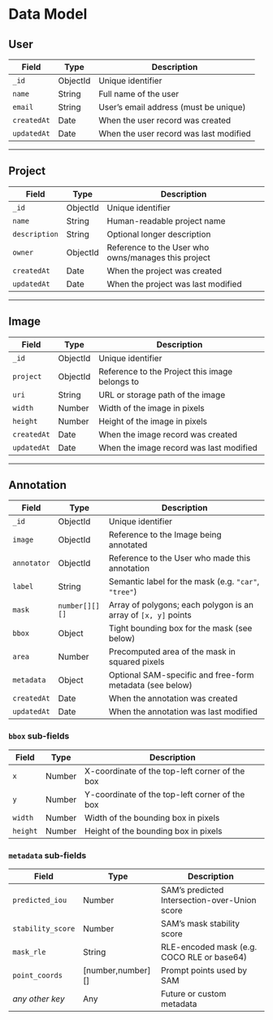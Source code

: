 # Data Model

## User
| Field       | Type      | Description                             |
| ----------- | --------- | --------------------------------------- |
| `_id`       | ObjectId  | Unique identifier                       |
| `name`      | String    | Full name of the user                   |
| `email`     | String    | User’s email address (must be unique)   |
| `createdAt` | Date      | When the user record was created        |
| `updatedAt` | Date      | When the user record was last modified  |

---

## Project
| Field         | Type      | Description                                               |
| ------------- | --------- | --------------------------------------------------------- |
| `_id`         | ObjectId  | Unique identifier                                         |
| `name`        | String    | Human-readable project name                               |
| `description` | String    | Optional longer description                              |
| `owner`       | ObjectId  | Reference to the User who owns/manages this project       |
| `createdAt`   | Date      | When the project was created                              |
| `updatedAt`   | Date      | When the project was last modified                        |

---

## Image
| Field         | Type      | Description                                               |
| ------------- | --------- | --------------------------------------------------------- |
| `_id`         | ObjectId  | Unique identifier                                         |
| `project`     | ObjectId  | Reference to the Project this image belongs to            |
| `uri`         | String    | URL or storage path of the image                          |
| `width`       | Number    | Width of the image in pixels                              |
| `height`      | Number    | Height of the image in pixels                             |
| `createdAt`   | Date      | When the image record was created                         |
| `updatedAt`   | Date      | When the image record was last modified                   |

---

## Annotation
| Field        | Type             | Description                                                                                       |
| ------------ | ---------------- | ------------------------------------------------------------------------------------------------- |
| `_id`        | ObjectId         | Unique identifier                                                                                 |
| `image`      | ObjectId         | Reference to the Image being annotated                                                            |
| `annotator`  | ObjectId         | Reference to the User who made this annotation                                                    |
| `label`      | String           | Semantic label for the mask (e.g. `"car"`, `"tree"`)                                              |
| `mask`       | `number[][][]`   | Array of polygons; each polygon is an array of `[x, y]` points                                     |
| `bbox`       | Object           | Tight bounding box for the mask (see below) 
| `area`      | Number          | Precomputed area of the mask in squared pixels                                                  |
| `metadata`  | Object          | Optional SAM-specific and free-form metadata (see below)                                        |
| `createdAt` | Date            | When the annotation was created                                                                 |
| `updatedAt` | Date            | When the annotation was last modified    


### `bbox` sub-fields

| Field  | Type   | Description                                     |
|--------|--------|-------------------------------------------------|
| `x`    | Number | X-coordinate of the top-left corner of the box  |
| `y`    | Number | Y-coordinate of the top-left corner of the box  |
| `width`| Number | Width of the bounding box in pixels             |
| `height`| Number| Height of the bounding box in pixels            |


### `metadata` sub-fields
| Field             | Type               | Description                                         |
|-------------------|--------------------|-----------------------------------------------------|
| `predicted_iou`   | Number             | SAM’s predicted Intersection-over-Union score       |
| `stability_score` | Number             | SAM’s mask stability score                          |
| `mask_rle`        | String             | RLE-encoded mask (e.g. COCO RLE or base64)          |
| `point_coords`    | [number,number][]  | Prompt points used by SAM                           |
| _any other key_   | Any                | Future or custom metadata      